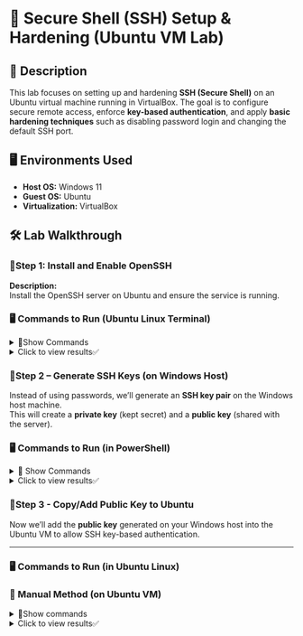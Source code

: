 # 🔐 Secure Shell (SSH) Setup & Hardening (Ubuntu VM Lab)

## 📖 Description
This lab focuses on setting up and hardening **SSH (Secure Shell)** on an Ubuntu virtual machine running in VirtualBox. The goal is to configure secure remote access, enforce **key-based authentication**, and apply **basic hardening techniques** such as disabling password login and changing the default SSH port.

## 🖥️ Environments Used
- **Host OS:** Windows 11  
- **Guest OS:** Ubuntu  
- **Virtualization:** VirtualBox  

## 🛠️ Lab Walkthrough

### 🔹Step 1: Install and Enable OpenSSH

**Description:**  
Install the OpenSSH server on Ubuntu and ensure the service is running.

### 🖥️ Commands to Run (Ubuntu Linux Terminal)
<details>
  <summary>📌Show Commands  </summary>

  ```bash
  # Update system packages
  sudo apt update && sudo apt upgrade -y

  # Install the OpenSSH server package
  sudo apt install openssh-server -y

  # Enable and start the SSH service
  sudo systemctl enable ssh
  sudo systemctl start ssh

  # Check SSH service status
  sudo systemctl status ssh
```
 </details>
  <details>
    <summary>Click to view results✅</summary>
<p align="center">✅Execution of commands resulted in SSH being active and running✅!
<img src="https://i.imgur.com/tvAz3SS.png" height="60%" width="60%" alt="SSH Setup"/>
 </details>

### 🔹Step 2 – Generate SSH Keys (on Windows Host)

Instead of using passwords, we’ll generate an **SSH key pair** on the Windows host machine.  
This will create a **private key** (kept secret) and a **public key** (shared with the server).  



### 🖥️ Commands to Run (in PowerShell)

<details>
<summary>📌 Show Commands</summary>

```powershell
# Generate a new 4096-bit RSA key pair
ssh-keygen -t rsa -b 4096
```
</details>
  <details>
    <summary>Click to view results✅</summary>
    <p>
👉 Two files are created inside your `~/.ssh/` directory:<p>
-**id_rsa** → 🔒 Private key(keep this safe, do **not** share)<p>
-**id_rsa.pub** → 🔑 Public key (this will be copied to the Ubuntu VM in Step 3)<p>
  <p align="center">
<img src="https://i.imgur.com/3pErgXH.png" height="60%" width="60%" alt="SSH Setup"/>
 </details>
 
### 🔹Step 3 - Copy/Add Public Key to Ubuntu  

Now we’ll add the **public key** generated on your Windows host into the Ubuntu VM to allow SSH key-based authentication.  

---
### 🖥️ Commands to Run (in Ubuntu Linux)

### 🔑 Manual Method (on Ubuntu VM)  

<details>
  <summary>📌Show commands</summary>

```bash
# 1. Create the .ssh directory with secure permissions
mkdir -p ~/.ssh && chmod 700 ~/.ssh  

# 2. Edit or create the authorized_keys file
nano ~/.ssh/authorized_keys  

# (Paste the contents of your Windows host's id_rsa.pub here)
# Save with CTRL+O, exit with CTRL+X

# 3. Secure the authorized_keys file
chmod 600 ~/.ssh/authorized_keys
```
</details>
 <details>
  <summary>Click to view results✅</summary> 
You'll know when your in the file on your VM Lab when it looks like this: <p>
  <p align="center">
<img src="https://i.imgur.com/sC89QGH.png" height="60%" width="60%" alt="SSH Setup"/>    <p>
   <p>
After adding the SSH public key and fixing permissions, I verified the setup: <p>

```bash
ls -ld ~/.ssh
ls -l ~/.ssh/authorized_keys
```
  <p align="center">
<img src="https://i.imgur.com/U6buB5p.png" height="60%" width="60%" alt="SSH Setup"/>
 
### Permissions Explanation: <p>

.ssh directory (drwx------) → 700<p>
- d     → it’s a directory<p>
- rwx   → the owner (you) can read, write, and enter<p>
- ------ → everyone else cannot see or access<p>

authorized_keys file (-rw-------) → 600<p>
- -  → it’s a file<p>
- rw-   → the owner can read and write (manage keys)<p>
- ------ → everyone else cannot read or change it<p>

File sizes (4096 for folder, 725 for file) → just how much data is inside, not related to permissions<p>
 </details>
